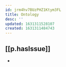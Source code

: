 ```yaml
---
id: jrm4hv7BUzPHZ1Ktym3FL
title: Ontology
desc: ''
updated: 1631311528107
created: 1631311484743
---
```


## [[p.hasIssue]]

- 
